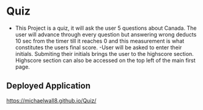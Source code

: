 # Quiz

- This Project is a quiz, it will ask the user 5 questions about Canada. The user will advance through every question but answering wrong deducts 10 sec from the timer till it reaches 0 and this measurement is what constitutes the users final score.
-User will be asked to enter their initials. Submiting their initials brings the user to the highscore section. Highscore section can also be accessed on the top left of the main first page.

## Deployed Application

https://michaelwall8.github.io/Quiz/